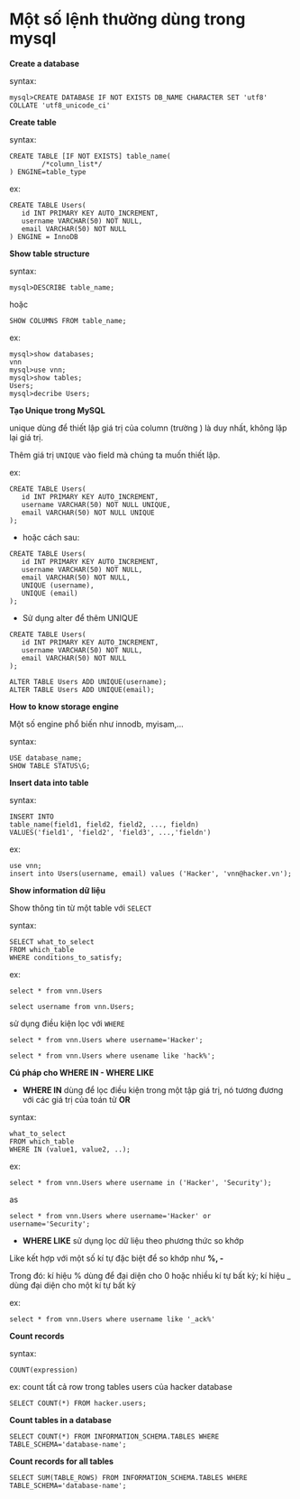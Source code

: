 # Một số lệnh thường dùng trong mysql

**Create a database**

syntax:

`mysql>CREATE DATABASE IF NOT EXISTS DB_NAME CHARACTER SET 'utf8' COLLATE 'utf8_unicode_ci'`

**Create table**

syntax:

```
CREATE TABLE [IF NOT EXISTS] table_name(
        /*column_list*/
) ENGINE=table_type
```
ex:

```
CREATE TABLE Users(
   id INT PRIMARY KEY AUTO_INCREMENT,
   username VARCHAR(50) NOT NULL,
   email VARCHAR(50) NOT NULL
) ENGINE = InnoDB
```

**Show table structure**

syntax:

`mysql>DESCRIBE table_name;`

hoặc

`SHOW COLUMNS FROM table_name;`

ex:

```
mysql>show databases;
vnn
mysql>use vnn;
mysql>show tables;
Users;
mysql>decribe Users;
```

**Tạo Unique trong MySQL**

unique dùng để thiết lập giá trị của column (trường ) là duy nhất, không lặp lại giá trị.

Thêm giá trị `UNIQUE` vào field mà chúng ta muốn thiết lập.

ex:

```
CREATE TABLE Users(
   id INT PRIMARY KEY AUTO_INCREMENT,
   username VARCHAR(50) NOT NULL UNIQUE,
   email VARCHAR(50) NOT NULL UNIQUE
);
```
- hoặc cách sau:
```
CREATE TABLE Users(
   id INT PRIMARY KEY AUTO_INCREMENT,
   username VARCHAR(50) NOT NULL,
   email VARCHAR(50) NOT NULL,
   UNIQUE (username),
   UNIQUE (email)
);
```
- Sử dụng alter để thêm UNIQUE

```
CREATE TABLE Users(
   id INT PRIMARY KEY AUTO_INCREMENT,
   username VARCHAR(50) NOT NULL,
   email VARCHAR(50) NOT NULL
);
 
ALTER TABLE Users ADD UNIQUE(username);
ALTER TABLE Users ADD UNIQUE(email);
```

**How to know storage engine**

Một số engine phổ biến như innodb, myisam,...

syntax:

```
USE database_name;
SHOW TABLE STATUS\G;
```

**Insert data into table**

syntax:
```
INSERT INTO
table_name(field1, field2, field2, ..., fieldn)
VALUES('field1', 'field2', 'field3', ...,'fieldn')
```
ex:

```
use vnn;
insert into Users(username, email) values ('Hacker', 'vnn@hacker.vn');
```

**Show information dữ liệu**

Show thông tin từ một table với `SELECT`

syntax:
```
SELECT what_to_select
FROM which_table
WHERE conditions_to_satisfy;
```
ex:

`select * from vnn.Users`

`select username from vnn.Users;`

sử dụng điều kiện lọc với `WHERE`

`select * from vnn.Users where username='Hacker';`

`select * from vnn.Users where usename like 'hack%';`

**Cú pháp cho WHERE IN - WHERE LIKE**

- **WHERE IN** dùng để lọc điều kiện trong một tập giá trị, nó tương đương với các giá trị của toán tử **OR**

syntax:

```
what_to_select
FROM which_table
WHERE IN (value1, value2, ..);
```

ex:

`select * from vnn.Users where username in ('Hacker', 'Security');`

as

`select * from vnn.Users where username='Hacker' or username='Security';`

- **WHERE LIKE** sử dụng lọc dữ liệu theo phương thức so khớp

Like kết hợp với một số kí tự đặc biệt để so khớp như **%, -**

Trong đó: kí hiệu % dùng để đại diện cho 0 hoặc nhiều kí tự bất kỳ; kí hiệu _ dùng đại diện cho một kí tự bất kỳ

ex:

`select * from vnn.Users where username like '_ack%'`

**Count records**

syntax:

`COUNT(expression)`

ex: count tất cả row trong tables users của hacker database

`SELECT COUNT(*) FROM hacker.users;`

**Count tables in a database**

`SELECT COUNT(*) FROM INFORMATION_SCHEMA.TABLES WHERE TABLE_SCHEMA='database-name';`

**Count records for all tables**

`SELECT SUM(TABLE_ROWS) FROM INFORMATION_SCHEMA.TABLES WHERE TABLE_SCHEMA='database-name';`
